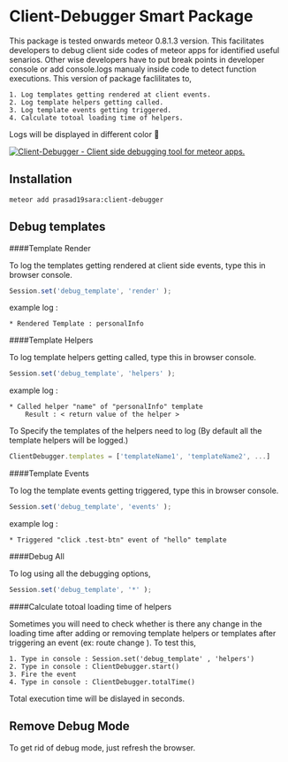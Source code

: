 Client-Debugger Smart Package
=============================

This package is tested onwards meteor 0.8.1.3 version. This facilitates developers to debug client side codes of meteor apps for identified useful senarios. Other wise developers have to put break points in developer console or add console.logs manualy inside code to detect function executions. This version of package faclilitates to,

	1. Log templates getting rendered at client events.
	2. Log template helpers getting called.
	3. Log template events getting triggered. 
	4. Calculate totoal loading time of helpers.

Logs will be displayed in different color :green_heart:

[![Client-Debugger - Client side debugging tool for meteor apps.](https://silvrback.s3.amazonaws.com/uploads/49212fac-3154-4fc4-8359-df9d2ba52b4e/client-debugger1_large.png)](https://atmospherejs.com/prasad19sara/client-debugger)

Installation
------------

```
meteor add prasad19sara:client-debugger
```

Debug templates
---------------

####Template Render

To log the templates getting rendered at client side events, type this in browser console.

```js
Session.set('debug_template', 'render' );
```

example log : 

	* Rendered Template : personalInfo  

####Template Helpers

To log template helpers getting called, type this in browser console.

```js
Session.set('debug_template', 'helpers' );
```

example log : 

	* Called helper "name" of "personalInfo" template
		Result : < return value of the helper >


To Specify the templates of the helpers need to log
(By default all the template helpers will be logged.)

```js
ClientDebugger.templates = ['templateName1', 'templateName2', ...]
```
####Template Events

To log the template events getting triggered, type this in browser console.

```js
Session.set('debug_template', 'events' );
```

example log :

	* Triggered "click .test-btn" event of "hello" template 

####Debug All

To log using all the debugging options,

```js
Session.set('debug_template', '*' );
```

####Calculate totoal loading time of helpers

Sometimes you will need to check whether is there any change in the loading time after adding or removing template helpers or templates after triggering an event (ex: route change ).
To test this,

	1. Type in console : Session.set('debug_template' , 'helpers')
	2. Type in console : ClientDebugger.start()
	3. Fire the event 
	4. Type in console : ClientDebugger.totalTime()

Total execution time will be dislayed in seconds.


Remove Debug Mode
-----------------

To get rid of debug mode, just refresh the browser.
